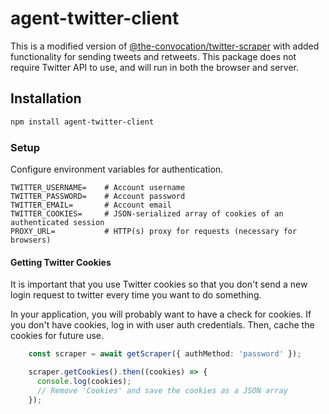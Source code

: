 # agent-twitter-client

This is a modified version of [@the-convocation/twitter-scraper](https://github.com/the-convocation/twitter-scraper) with added functionality for sending tweets and retweets. This package does not require Twitter API to use, and will run in both the browser and server.

## Installation
```sh
npm install agent-twitter-client
```

### Setup
Configure environment variables for authentication.

```
TWITTER_USERNAME=    # Account username
TWITTER_PASSWORD=    # Account password
TWITTER_EMAIL=       # Account email
TWITTER_COOKIES=     # JSON-serialized array of cookies of an authenticated session
PROXY_URL=           # HTTP(s) proxy for requests (necessary for browsers)
```

#### Getting Twitter Cookies
It is important that you use Twitter cookies so that you don't send a new login request to twitter every time you want to do something.

In your application, you will probably want to have a check for cookies. If you don't have cookies, log in with user auth credentials. Then, cache the cookies for future use.
```ts
    const scraper = await getScraper({ authMethod: 'password' });

    scraper.getCookies().then((cookies) => {
      console.log(cookies);
      // Remove 'Cookies' and save the cookies as a JSON array
    });
```